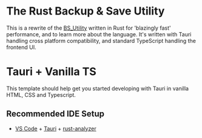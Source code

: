 # The Rust Backup & Save Utility
This is a rewrite of the [BS_Utility](https://github.com/aodh66/bs_utility) written in Rust for 'blazingly fast' performance, and to learn more about the language. It's written with Tauri handling cross platform compatibility, and standard TypeScript handling the frontend UI.

# Tauri + Vanilla TS

This template should help get you started developing with Tauri in vanilla HTML, CSS and Typescript.

## Recommended IDE Setup

- [VS Code](https://code.visualstudio.com/) + [Tauri](https://marketplace.visualstudio.com/items?itemName=tauri-apps.tauri-vscode) + [rust-analyzer](https://marketplace.visualstudio.com/items?itemName=rust-lang.rust-analyzer)
